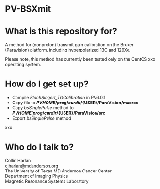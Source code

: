 # PV-BSXmit

# What is this repository for?
A method for (nonproton) transmit gain calibration on the Bruker (Paravision) platform, including hyperpolarized 13C and 129Xe. 

Please note, this method has currently been tested only on the CentOS xxx operating system.

# How do I get set up?
* Compile *BlochSiegert_TGCalibration* in PV6.0.1
* Copy file to **${PVHOME}/prog/curdir/${USER}/ParaVision/macros**
* Copy *bsSinglePulse* method to **${PVHOME}/prog/curdir/${USER}/ParaVision/src**
* Export *bsSinglePulse* method

xxx

# Who do I talk to?
Collin Harlan\
cjharlan@mdanderson.org\
The University of Texas MD Anderson Cancer Center\
Department of Imaging Physics\
Magnetic Resonance Systems Laboratory
